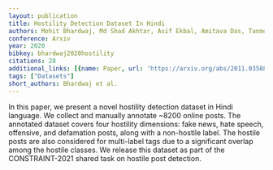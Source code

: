 ```yaml
---
layout: publication
title: Hostility Detection Dataset In Hindi
authors: Mohit Bhardwaj, Md Shad Akhtar, Asif Ekbal, Amitava Das, Tanmoy Chakraborty
conference: Arxiv
year: 2020
bibkey: bhardwaj2020hostility
citations: 28
additional_links: [{name: Paper, url: 'https://arxiv.org/abs/2011.03588'}]
tags: ["Datasets"]
short_authors: Bhardwaj et al.
---
```

In this paper, we present a novel hostility detection dataset in Hindi
language. We collect and manually annotate ~8200 online posts. The annotated
dataset covers four hostility dimensions: fake news, hate speech, offensive,
and defamation posts, along with a non-hostile label. The hostile posts are
also considered for multi-label tags due to a significant overlap among the
hostile classes. We release this dataset as part of the CONSTRAINT-2021 shared
task on hostile post detection.